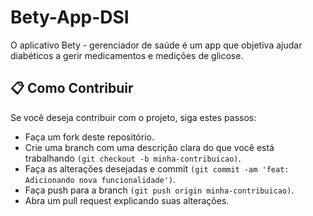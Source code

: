 # Bety-App-DSI
O aplicativo Bety - gerenciador de saúde é um app que objetiva ajudar diabéticos a gerir medicamentos e medições de glicose.

## 📋 Como Contribuir
Se você deseja contribuir com o projeto, siga estes passos:
- Faça um fork deste repositório.
- Crie uma branch com uma descrição clara do que você está trabalhando `(git checkout -b minha-contribuicao)`.
- Faça as alterações desejadas e commit `(git commit -am 'feat: Adicionando nova funcionalidade')`.
- Faça push para a branch `(git push origin minha-contribuicao)`.
- Abra um pull request explicando suas alterações.

